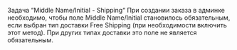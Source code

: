 Задача “Middle Name/Initial - Shipping“
При создании заказа в админке необходимо, чтобы поле Middle Name/Initial становилось обязательным,
если выбран тип доставки Free Shipping (при необходимости включить этот метод). 
При других типах доставки это поле не является обязательным.